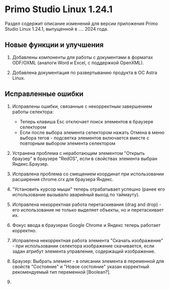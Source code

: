 # Primo Studio Linux 1.24.1

Раздел содержит описание изменений для версии приложения Primo Studio Linux 1.24.1, выпущенной в .... 2024 года.


## Новые функции и улучшения

1. Добавлены компоненты для работы с документами в форматах ODF/OXML (аналоги Word и Excel, с поддержкой OpenXML).

2. Добавлена документация по развертыванию продукта в ОС Astra Linux.






## Исправленные ошибки 

1. Исправлены ошибки, связанные с некорректным завершением работы селектора:
   * Теперь клавиша Esc отключает поиск элементов в браузере селектором
   * Если после выбора элемента селектором нажать Отмена в меню выбора тегов - подсветка элементов включается вместе с повторным выбором элемента селектором

2. Устранена проблема с неработающим элементом "Открыть браузер" в браузере "RedOS", если в свойствах элемента выбран Яндекс.Браузер.

3. Исправлена проблема со смещением координат при использовании расширения chrome.crx для браузера Яндекс.

4. "Установить курсор мыши" теперь отрабатывает успешно (ранее его использование вызывало аварийный выход по таймауту).

5. Исправлена некорректная работа перетаскивания (drag and drop) - его использование не только выделяет объекты, но и перетаскивает их.

6. Фокус ввода в браузерах Google Chrome и Яндекс теперь работает корректно.

7. Исправлена некорректная работа элемента "Скачать изображение" - при использовании селектора изображение скачивается, если задан атрибут элемента управления, содержащий изображение.

8. 	Браузер: Выбрать элемент - в описании элемента в переменной для свойств "Состояние" и "Новое состояние" указан корректный рекомендуемый тип переменной [Boolean?].

9. 



